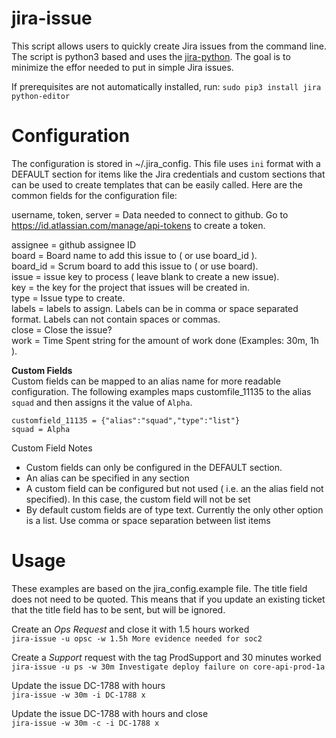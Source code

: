 jira-issue
================

This script allows users to quickly create Jira issues from the command line.  The script is python3 based and uses the [jira-python](https://github.com/pycontribs/jira). The goal is to minimize the effor needed to put in simple Jira issues.

If prerequisites are not automatically installed, run:  `sudo pip3 install jira python-editor`

Configuration
=====
The configuration is stored in ~/.jira_config.  This file uses `ini` format with a DEFAULT section for items like the Jira credentials and custom sections that can be used to create templates that can be easily called.  Here are the common fields for the configuration file:

username, token, server = Data needed to connect to github.  Go to https://id.atlassian.com/manage/api-tokens to create a token.<br>

assignee = github assignee ID<br>
board = Board name to add this issue to ( or use board_id ).<br>
board_id = Scrum board to add this issue to ( or use board).<br>
issue = issue key to process ( leave blank to create a new issue).<br>
key = the key for the project that issues will be created in.<br>
type = Issue type to create.<br>
labels = labels to assign.  Labels can be in comma or space separated format.  Labels can not contain spaces or commas.<br>
close = Close the issue?<br>
work = Time Spent string for the amount of work done (Examples: 30m, 1h ).<br>

**Custom Fields**<br>
Custom fields can be mapped to an alias name for more readable configuration.  The following examples maps customfile_11135 to the alias `squad` and then assigns it the value of `Alpha`.

    customfield_11135 = {"alias":"squad","type":"list"}
    squad = Alpha

Custom Field     Notes<br>
* Custom fields can only be configured in the DEFAULT section. 
* An alias can be specified in any section
* A custom field can be configured but not used ( i.e. an the alias field not specified).  In this case, the custom field will not be set
* By default custom fields are of type text.  Currently the only other option is a list. Use comma or space separation between list items

Usage
=====
These examples are based on the jira_config.example file.  The title field does not need to be quoted.  This means that if you update an existing ticket that the title field has to be sent, but will be ignored.

Create an *Ops Request* and close it with 1.5 hours worked <br>
```jira-issue -u opsc -w 1.5h More evidence needed for soc2```

Create a *Support* request with the tag ProdSupport and 30 minutes worked <br>
```jira-issue -u ps -w 30m Investigate deploy failure on core-api-prod-1a```

Update the issue DC-1788 with hours <br>
``` jira-issue -w 30m -i DC-1788 x ```

Update the issue DC-1788 with hours and close <br>
``` jira-issue -w 30m -c -i DC-1788 x ```








